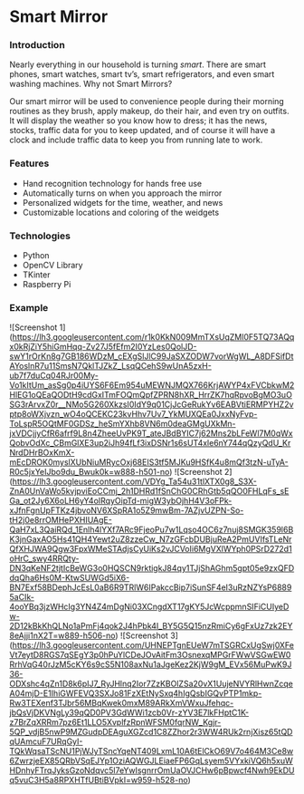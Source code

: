 # Smart Mirror

### Introduction
Nearly everything in our household is turning *smart*. There are smart phones, smart watches, smart tv’s, smart refrigerators, and even smart washing machines. Why not Smart Mirrors?

Our smart mirror will be used to convenience people during their morning routines as they brush, apply makeup, do their hair, and even try on outfits. It will display the weather so you know how to dress; it has the news, stocks, traffic data for you to keep updated, and of course it will have a clock and include traffic data to keep you from running late to work.

### Features
- Hand recognition technology for hands free use
- Automatically turns on when you approach the mirror
- Personalized widgets for the time, weather, and news
- Customizable locations and coloring of the weidgets

### Technologies
- Python
- OpenCV Library
- TKinter
- Raspberry Pi

### Example
![Screenshot 1] (https://lh3.googleusercontent.com/r1k0KkN009MmTXsUqZMl0F5TQ73AQqx0kRjZiY5hiGmHqq-Zv27J5fEfm2I0YzLes0QolJD-swY1rOrKn8g7GB186WDzM_cEXgSlJlC99JaSXZODW7vorWgWL_A8DFSifDtAYoslnR7u11SmsN7QklTJZkZ_LsqQCehS9wUnA5zxH-ub7f7duCq04RJr00My-Vo1kItUm_asSg0p4iUYS6F6Em954uMEWNJMQX766KrjAWYP4xFVCbkwM2HlEG1oQEaQODtH9cdGxITmFOQmQpfZPRN8hXR_HrrZK7hqRpvoBgMO3uOSG3rArvxZ0r__NMo5G260XkzsI0IdY9q01CjJcGeRukYv6EABVtiERMPYHZ2vptp8oWXjvzn_wO4oQCEKC23kvHhv7Uv7_YkMUXQEa0JxxNyFvp-ToLspR5OQtMF0GDSz_heSmYXhb8VN6m0deaGMgUXkMn-jxVDCjjyCfR6afrf9L8n4ZheeUvPK9T_ateJBdBYIC7j62Mns2bLFeWl7M0qWxQobvOdXc_CBmGlXE3up2iJh94fLf3ixDSNr1s6sUT4xle6nY744qQzyQdU_KrNrdDHrBOxKmX-mEcDROK0myslXUbNiuMRycOxj68EIS3tf5MJKu9HSfK4u8mQf3tzN-uTyA-R0c5jxYeIJbo9du_Bwuk0k=w888-h501-no)
![Screenshot 2] (https://lh3.googleusercontent.com/VDYg_Ta54u31tlXTX0g8_S3X-ZnA0UnVaWo5kvjpviEoCCmj_2h1DHRd1fSnChG0CRhGtb5qQO0FHLqFs_sEGa_ot2Jy6X6oLH6yY4oIRqyOipTd-migW3ybOjhH4V3oFPk-xJfnFgnUpFTKz4jbvoNV6XSpRA1o5Z9mwBm-7AZjvUZPN-So-tH2j0e8rrOMHePXHIUAgE-QaH7xL3QaiRQd_1Enlh4lYXf7ARc9FjeoPu7w1Lqso4OC6z7nuj8SMGK359l6BK3jnGaxAO5Hs41QH4Yewt2uZ8zzeCw_N7zGFcbDUBjuReA2PmUVIfsTLeNrQfXHJWA9Qgw3FpxWMeSTAdjsCyUiKs2vJCVoIi6MgVXlWYph0PSrD272d1oHrC_swy4RRQty-DN3qKeNF2tjtIcBeWG3o0HQSCN9rktigkJ84qy1TJjShAGhm5gpt05e9zxQFDdqQha6Hs0M-KtwSUWGd5iX6-BN7Exf58BDephJcEsL0aB6R9TRlW6IPakccBip7iSunSF4eI3uRzNZYsP68895aCIk-4ooYBq3jzWHcIg3YN4Z4mDgNi03XCngdXT17gKY5JcWcppmnSIFiCUIyeDw-2D12kBkKhQLNo1aPmFj4qok2J4hPbk4I_BY5G5Q15nzRmiCy6gFxUz7zk2EY8eAjji1nX2T=w889-h506-no)
![Screenshot 3] (https://lh3.googleusercontent.com/UHNEPTgnEUeW7mTSGRCxUgSwj0XFeVt7eytD8RGS7qSEgY3p0hPuYlCDeJOvAitFm3OsnexqMPGrFWwVSGwEW0RrhVqG40rJzM5cKY6s9cS5N108axNu1aJgeKez2KjW9gM_EVx56MuPwK9J36-ODXshc4qZn1D8k6pIJ7_RyJHlnq2Ior7ZzKBOlZSa20vX1UujeNVYRlHwnZcqeA04mjD-E1IhiGWFEVQ3SXJo81FzXEtNySxq4hIgQsbIGQvPTP1mkp-Rw3TEXenf3TJbr56MBqKwek0mxM89ARkXmVWxuJfehqc-jbQsVjDKVNgLy39qQD0PV3GdWWi1zcb0Vr-zYV3E7lkFHptC1K-z7BrZqXRRm7pz6Et1LLO5XvplfzRpnWFSM0fqrNW_Kgjr-5QP_vdjB5nwP9MZGudpDEAguXGZcd1C8ZZhor2r3WW4RUk2rnjXisz65tQDqUAmcuF7URqGyI-TQkWqsaTScNU1PjWJyTSncYqeNT409LxmL10A6tElCkO69V7o464M3Ce8w6ZwrzjeEX85QRbVSqEJYp1OziAQWGJLEiaeFP6GqLsyem5VYxkiVQ6h5xuWHDnhyFTrqJyksGzoNdqvc5l7eYwIsgnrrOmUaOVJCHw6pBpwcf4Nwh9EkDUq5vuC3H5a8RPXHTfUBtiBVpkI=w959-h528-no)
